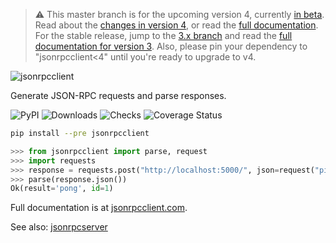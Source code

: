 > :warning: This master branch is for the upcoming version 4, currently [in
> beta](https://github.com/explodinglabs/jsonrpcclient/discussions/176). Read
> about the [changes in version
> 4](https://composed.blog/jsonrpcclient-4-changes), or read the [full
> documentation](https://www.jsonrpcclient.com/en/latest/).
> For the stable release, jump to the [3.x
> branch](https://github.com/explodinglabs/jsonrpcclient/tree/3.x) and read the
> [full documentation for version 3](https://www.jsonrpcserver.com/en/3.5.6/).
> Also, please pin your dependency to "jsonrpcclient<4" until you're ready to
> upgrade to v4.

<img
    alt="jsonrpcclient"
    style="margin: 0 auto;"
    src="https://github.com/explodinglabs/jsonrpcclient/blob/master/docs/logo.png?raw=true"
/>

Generate JSON-RPC requests and parse responses.

![PyPI](https://img.shields.io/pypi/v/jsonrpcclient.svg)
![Downloads](https://pepy.tech/badge/jsonrpcclient/week)
![Checks](https://github.com/explodinglabs/jsonrpcclient/actions/workflows/checks.yml/badge.svg)
![Coverage Status](https://coveralls.io/repos/github/explodinglabs/jsonrpcclient/badge.svg?branch=master)

```sh
pip install --pre jsonrpcclient
```

```python
>>> from jsonrpcclient import parse, request
>>> import requests
>>> response = requests.post("http://localhost:5000/", json=request("ping"))
>>> parse(response.json())
Ok(result='pong', id=1)
```

Full documentation is at [jsonrpcclient.com](https://www.jsonrpcclient.com/en/latest/).

See also: [jsonrpcserver](https://github.com/explodinglabs/jsonrpcserver)
